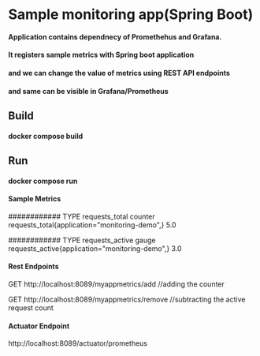 # Sample monitoring app(Spring Boot)

#### Application contains dependnecy of Promethehus and Grafana.
#### It registers sample metrics with Spring boot application 
#### and we can change the value of metrics using  REST API endpoints
#### and same can be visible in Grafana/Prometheus


## Build
####  docker compose build

## Run 

#### docker compose run 



#### Sample Metrics 
 
############ TYPE requests_total counter
requests_total{application="monitoring-demo",} 5.0

############ TYPE requests_active gauge
requests_active{application="monitoring-demo",} 3.0

#### Rest Endpoints 

GET http://localhost:8089/myappmetrics/add  //adding the counter

GET http://localhost:8089/myappmetrics/remove //subtracting the active request count

#### Actuator Endpoint 
http://localhost:8089/actuator/prometheus




